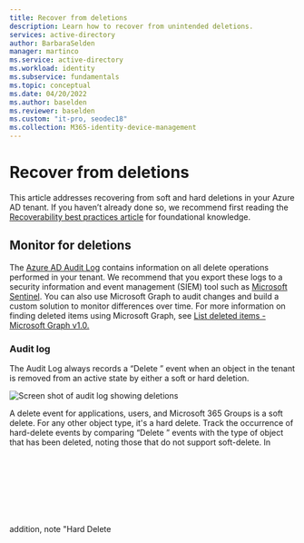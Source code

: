 ```yaml
---
title: Recover from deletions
description: Learn how to recover from unintended deletions.
services: active-directory
author: BarbaraSelden
manager: martinco
ms.service: active-directory
ms.workload: identity
ms.subservice: fundamentals
ms.topic: conceptual
ms.date: 04/20/2022
ms.author: baselden
ms.reviewer: baselden
ms.custom: "it-pro, seodec18"
ms.collection: M365-identity-device-management
---
```


# Recover from deletions

This article addresses recovering from soft and hard deletions in your Azure AD tenant. If you haven’t already done so, we recommend first reading the [Recoverability best practices article](recoverability-overview.md) for foundational knowledge.

## Monitor for deletions

The [Azure AD Audit Log](../reports-monitoring/concept-audit-logs.md) contains information on all delete operations performed in your tenant. We recommend that you export these logs to a security information and event management (SIEM) tool such as [Microsoft Sentinel](../../sentinel/overview.md). You can also use Microsoft Graph to audit changes and build a custom solution to monitor differences over time. For more information on finding deleted items using Microsoft Graph, see [List deleted items - Microsoft Graph v1.0. ](/graph/api/directory-deleteditems-list?view=graph-rest-1.0&tabs=http)

### Audit log 

The Audit Log always records a “Delete <object>” event when an object in the tenant is removed from an active state by either a soft or hard deletion.

![Screen shot of audit log showing deletions](media/recoverability/overview-audit-log.png)


A delete event for applications, users, and Microsoft 365 Groups is a soft delete. For any other object type, it's a hard delete. Track the occurrence of hard-delete events by comparing “Delete <object>” events with the type of object that has been deleted, noting those that do not support soft-delete. In addition, note "Hard Delete <object>" events. 


| Object type | Activity in log| Result |
| - | - | - |
| Application| Delete application| Soft deleted |
| Application| Hard delete application| Hard deleted |
| User| Delete user| Soft deleted |
| User| Hard delete user| Hard deleted |
| Microsoft 365 Group| Delete group| Soft deleted |
| Microsoft 365 Group| Hard delete group| Hard deleted |
| All other objects| Delete “objectType”| Hard deleted |


> [!NOTE]
> The audit log does not distinguish the group type of a deleted group. Only Microsoft 365 Groups are soft-deleted. If you see a Delete group entry, it may be the soft delete of a M365 group, or the hard delete of another type of group. **It is therefore important that your documentation of your known good state include the group type for each group in your organization**. To learn more about documenting your known good state, see [Recoverability best practices](recoverability-overview.md).
### Monitor support tickets

A sudden increase in support tickets regarding access to a specific object may indicate that there has been a deletion. Because some objects have dependencies, deletion of a group used to access an application, an application itself, or a Conditional Access policy targeting an application can all cause broad sudden impact. If you see a trend like this, check to ensure that none of the objects required for access have been deleted.

## Soft deletions

When objects such as users, Microsoft 365 groups, or application registrations are “soft deleted,” they enter a suspended state in which they aren't available for use by other services. In this state, items retain their properties and can be restored for 30 days. After 30 days, objects in the soft-deleted state are permanently or “hard” deleted.

> [!NOTE]
> Objects cannot be restored from a hard-deleted state. They must be recreated and reconfigured.
### When Soft Deletes occur

It's important to understand why object deletions occur in your environment to prepare for them. This section outlines frequent scenarios for soft deletion by object class. Keep in mind there may be scenarios your organization sees which are unique to your organization so a discovery process is key to preparation.

### Users

Users enter the soft delete state anytime the user object is deleted by using the Azure portal, Microsoft Graph, or PowerShell. 

The most frequent scenarios for user deletion are:

* An administrator intentionally deletes a user in the Azure AD portal in response to a request, or as part of routine user maintenance.

* An automation script in Microsoft Graph or PowerShell triggers the deletion. For example, you may have a script that removes users who haven't signed in for a specified time period.

* A user is moved out of scope for synchronization with Azure Active Directory (Azure AD) connect.

* A user is removed in an HR system and is deprovisioned via an automated workflow.

### Microsoft 365 Groups

The most frequent scenarios for Microsoft 365 Groups being deleted are:

* An administrator intentionally deletes the group, for example in response to a support request.

* An automation script in Microsoft Graph or PowerShell triggers the deletion. For example, you may have a script that deletes groups that haven't been accessed or attested to by the group owner for a specific period of time.

* Non-admins’ unintentional deletion of a group they own.



### Application objects and service principals

The most frequent scenarios for application deletion are:

* An administrator intentionally deletes the application, for example in response to a support request.

* An automation script in Microsoft Graph or PowerShell triggers the deletion. For example, you may want a process for deleting abandoned applications that are no longer used or managed. In general, create an offboarding process for applications rather than scripting to avoid unintentional deletions. 

### Properties maintained with soft delete


| Object type| Important properties maintained |
| - | - |
| Users (including external users)| **All properties maintained**, including ObjectID, group memberships, roles, licenses, application assignments. |
| Microsoft 365 Groups| **All properties maintained**, including ObjectID, group memberships, licenses, application assignments |
| Application Registration| **All properties maintained.** (See additional information following this table.) |




When you delete an application, the application registration by default enters the soft-delete state. To understand the relationship between application registrations and service principals, see [Apps & service principals in Azure AD - Microsoft identity platform](../develop/app-objects-and-service-principals.md).



## Recover from soft deletion

You can restore soft deleted items in the Azure portal or with Microsoft Graph.

### Users

You can see soft-deleted users in the Azure portal on the Users – Deleted users page.

![screenshot showing restoring users in the Azure portal](media/recoverability/deletion-restore-user.png)

For details on restoring users, see the following documentation:

* See [Restore or permanently remove recently deleted user](active-directory-users-restore.md) for restoring in the Azure portal.

* See [Restore deleted item – Microsoft Graph v1.0](%20/graph/api/directory-deleteditems-restore?view=graph-rest-1.0&tabs=http) for restoring with Microsoft Graph.

### Groups

You can see soft-deleted Microsoft 365 (Microsoft 365) Groups in the Azure portal in the Groups – Deleted groups screen.

![Screenshot showing restoring groups in the Azure portal](media/recoverability/deletion-restore-groups.png)


For details on restoring soft deleted Microsoft 365 Groups, see the following documentation:

* To restore from the Azure portal, see [Restore a deleted Microsoft 365 group. ](../enterprise-users/groups-restore-deleted.md) 

* To restore by using Microsoft Graph, see [Restore deleted item – Microsoft Graph v1.0](/graph/api/directory-deleteditems-restore?view=graph-rest-1.0&tabs=http). 

### Applications

Applications have two objects, the application registration and the service principle. For more information on the differences between the registration and the service principal, see [Apps & service principals in Azure AD.](/develop/app-objects-and-service-principals.md)

To restore an application from the Azure portal, select App registrations, then deleted applications. Select the application registration to restore, and then select Restore app registration. 

![a screen shot showing the app registration restore process in the azure portal](media/recoverability/deletion-restore-application.png)


## Hard deletions

A “hard deletion” is the permanent removal of an object from your Azure Active Directory (Azure AD) tenant. Objects that don't support soft delete are removed in this way. Similarly, soft deleted objects are hard deleted once the deletion time is 30 days ago. The only object types that support a soft delete are:

* Users

* Microsoft 365 Groups

* Application registration

> [!IMPORTANT]
> All other item types are hard deleted. When an item is hard deleted it cannot be restored: it must be recreated. Neither administrators nor Microsoft can restore hard deleted items.It's important to prepare for this situation by ensuring that you have processes and documentation to minimize potential disruption from a hard delete.
For information on preparing for and documenting current states, see [link to that content in overview]

### When hard deletes usually occur

Hard deletes most often occur in the following circumstances.

Moving from soft to hard delete

* A soft-deleted object wasn't restored within 30 days.

* An administrator intentionally deletes an object in the soft delete state

Directly hard deleted

* The object type deleted doesn't support soft delete.

* An administrator chooses to permanently delete an item by using the portal, typically in response to a request.

* An automation script triggers the deletion of the object by using Microsoft Graph or PowerShell. Use of an automation script to clean up stale objects isn't uncommon. Microsoft recommends a robust off-boarding process for objects in your tenant to avoid mistakes that may result in mass-deletion of critical objects.  

## Recover from hard deletion

Hard deleted items must be recreated and reconfigured. It's best to avoid unwanted hard deletions. 

### Review soft-deleted objects 

Ensure you have a process to frequently review items in the soft delete state and restore them if appropriate. To do so, you should:

* Frequently [list deleted items](/graph/api/directory-deleteditems-list?view=graph-rest-1.0&tabs=http). 

* Ensure that you have specific criteria for what should be restored.

* Ensure that you have specific roles or users assigned to evaluating and restoring items as appropriate.

* Develop and test a continuity management plan. For more information, see [Considerations for your Enterprise Business Continuity Management Plan. ](/compliance/assurance/assurance-developing-your-ebcm-plan)


For more information on avoiding unwanted deletions, see the following topics in the [Recoverability best practices](recoverability-overview.md) article.

* Business continuity and disaster planning

* Document known good states

* Monitoring and data retention
